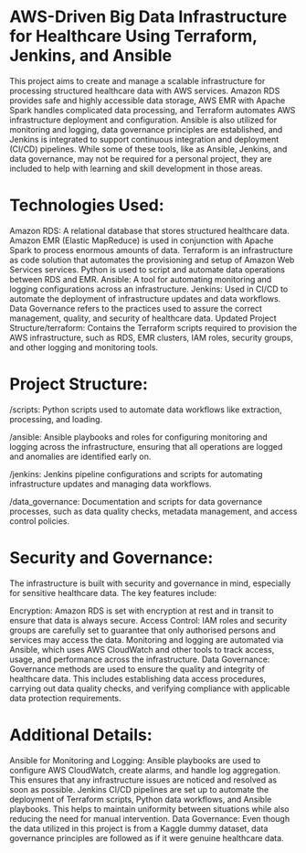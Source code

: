 # AWS-Driven Big Data Infrastructure for Healthcare Using Terraform, Jenkins, and Ansible

This project aims to create and manage a scalable infrastructure for processing structured healthcare data with AWS services. Amazon RDS provides safe and highly accessible data storage, AWS EMR with Apache Spark handles complicated data processing, and Terraform automates AWS infrastructure deployment and configuration. Ansible is also utilized for monitoring and logging, data governance principles are established, and Jenkins is integrated to support continuous integration and deployment (CI/CD) pipelines. While some of these tools, like as Ansible, Jenkins, and data governance, may not be required for a personal project, they are included to help with learning and skill development in those areas.


# Technologies Used: 
Amazon RDS: A relational database that stores structured healthcare data. Amazon EMR (Elastic MapReduce) is used in conjunction with Apache Spark to process enormous amounts of data. Terraform is an infrastructure as code solution that automates the provisioning and setup of Amazon Web Services services. Python is used to script and automate data operations between RDS and EMR. Ansible: A tool for automating monitoring and logging configurations across an infrastructure. Jenkins: Used in CI/CD to automate the deployment of infrastructure updates and data workflows. Data Governance refers to the practices used to assure the correct management, quality, and security of healthcare data. Updated Project Structure/terraform: Contains the Terraform scripts required to provision the AWS infrastructure, such as RDS, EMR clusters, IAM roles, security groups, and other logging and monitoring tools.


# Project Structure:
/scripts: Python scripts used to automate data workflows like extraction, processing, and loading.

/ansible: Ansible playbooks and roles for configuring monitoring and logging across the infrastructure, ensuring that all operations are logged and anomalies are identified early on.

/jenkins: Jenkins pipeline configurations and scripts for automating infrastructure updates and managing data workflows.

/data_governance: Documentation and scripts for data governance processes, such as data quality checks, metadata management, and access control policies.



# Security and Governance:
The infrastructure is built with security and governance in mind, especially for sensitive healthcare data. The key features include:

Encryption: Amazon RDS is set with encryption at rest and in transit to ensure that data is always secure.
Access Control: IAM roles and security groups are carefully set to guarantee that only authorised persons and services may access the data.
Monitoring and logging are automated via Ansible, which uses AWS CloudWatch and other tools to track access, usage, and performance across the infrastructure.
Data Governance: Governance methods are used to ensure the quality and integrity of healthcare data. This includes establishing data access procedures, carrying out data quality checks, and verifying compliance with applicable data protection requirements.

# Additional Details:
Ansible for Monitoring and Logging: Ansible playbooks are used to configure AWS CloudWatch, create alarms, and handle log aggregation. This ensures that any infrastructure issues are noticed and resolved as soon as possible.
Jenkins CI/CD pipelines are set up to automate the deployment of Terraform scripts, Python data workflows, and Ansible playbooks. This helps to maintain uniformity between situations while also reducing the need for manual intervention.
Data Governance: Even though the data utilized in this project is from a Kaggle dummy dataset, data governance principles are followed as if it were genuine healthcare data.

